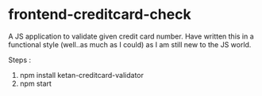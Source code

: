 # frontend-creditcard-check
A JS application to validate given credit card number. Have written this in a functional style (well..as much as I could) as I am still new to the JS world. 

Steps :
1. npm install ketan-creditcard-validator
2. npm start

